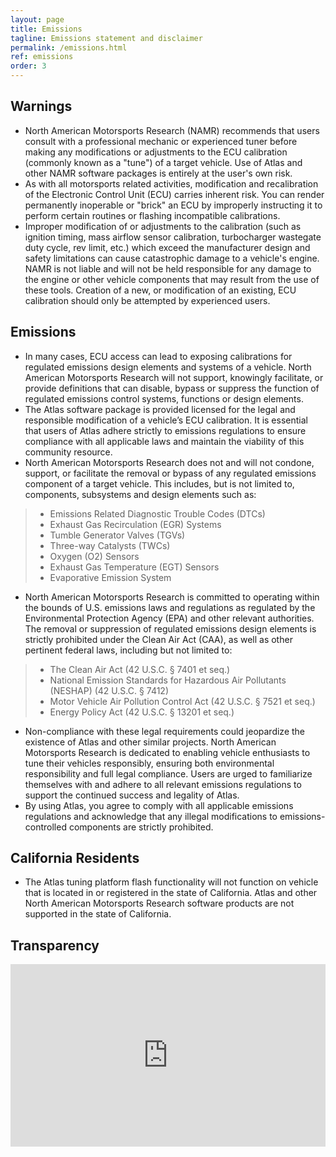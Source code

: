 ```yaml
---
layout: page
title: Emissions
tagline: Emissions statement and disclaimer
permalink: /emissions.html
ref: emissions
order: 3
---
```


## Warnings
* North American Motorsports Research (NAMR) recommends that users consult with a professional mechanic or experienced tuner before making any modifications or adjustments to the ECU calibration (commonly known as a "tune") of a target vehicle. Use of Atlas and other NAMR software packages is entirely at the user's own risk.
* As with all motorsports related activities, modification and recalibration of the Electronic Control Unit (ECU) carries inherent risk. You can render permanently inoperable or "brick" an ECU by improperly instructing it to perform certain routines or flashing incompatible calibrations.
* Improper modification of or adjustments to the calibration (such as ignition timing, mass airflow sensor calibration, turbocharger wastegate duty cycle, rev limit, etc.) which exceed the manufacturer design and safety limitations can cause catastrophic damage to a vehicle's engine. NAMR is not liable and will not be held responsible for any damage to the engine or other vehicle components that may result from the use of these tools. Creation of a new, or modification of an existing, ECU calibration should only be attempted by experienced users.

## Emissions
* In many cases, ECU access can lead to exposing calibrations for regulated emissions design elements and systems of a vehicle. North American Motorsports Research will not support, knowingly facilitate, or provide definitions that can disable, bypass or suppress the function of regulated emissions control systems, functions or design elements.
* The Atlas software package is provided licensed for the legal and responsible modification of a vehicle’s ECU calibration. It is essential that users of Atlas adhere strictly to emissions regulations to ensure compliance with all applicable laws and maintain the viability of this community resource.
* North American Motorsports Research does not and will not condone, support, or facilitate the removal or bypass of any regulated emissions component of a target vehicle. This includes, but is not limited to, components, subsystems and design elements such as:

> - Emissions Related Diagnostic Trouble Codes (DTCs)
> - Exhaust Gas Recirculation (EGR) Systems
> - Tumble Generator Valves (TGVs)
> - Three-way Catalysts (TWCs)
> - Oxygen (O2) Sensors
> - Exhaust Gas Temperature (EGT) Sensors
> - Evaporative Emission System

* North American Motorsports Research is committed to operating within the bounds of U.S. emissions laws and regulations as regulated by the Environmental Protection Agency (EPA) and other relevant authorities. The removal or suppression of regulated emissions design elements is strictly prohibited under the Clean Air Act (CAA), as well as other pertinent federal laws, including but not limited to:

> - The Clean Air Act (42 U.S.C. § 7401 et seq.)
> - National Emission Standards for Hazardous Air Pollutants (NESHAP) (42 U.S.C. § 7412)
> - Motor Vehicle Air Pollution Control Act (42 U.S.C. § 7521 et seq.)
> - Energy Policy Act (42 U.S.C. § 13201 et seq.)

* Non-compliance with these legal requirements could jeopardize the existence of Atlas and other similar projects. North American Motorsports Research is dedicated to enabling vehicle enthusiasts to tune their vehicles responsibly, ensuring both environmental responsibility and full legal compliance. Users are urged to familiarize themselves with and adhere to all relevant emissions regulations to support the continued success and legality of Atlas.
* By using Atlas, you agree to comply with all applicable emissions regulations and acknowledge that any illegal modifications to emissions-controlled components are strictly prohibited.

## California Residents
* The Atlas tuning platform flash functionality will not function on vehicle that is located in or registered in the state of California. Atlas and other North American Motorsports Research software products are not supported in the state of California. 

## Transparency

<iframe frameborder="0" scrolling="no" style="width:100%; height:292px;" allow="clipboard-write" src="https://emgithub.com/iframe.html?target=https%3A%2F%2Fgithub.com%2Fatlas-tuning%2Fatlas-public%2Fblob%2Fmain%2Fdocs%2Fcanary.txt&style=base16%2Fsolarized-light&type=code&showBorder=on&showFullPath=on"></iframe>
